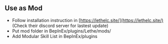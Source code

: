 ## Use as Mod

* Follow installation instruction in [https://lethelc.site/](https://lethelc.site/) (Check their discord server for lastest update)
* Put mod folder in BepInEx/plugins/Lethe/mods/
* Add Modular Skill List in BepInEx/plugins
